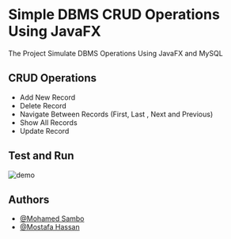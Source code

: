 
# Simple DBMS CRUD Operations Using JavaFX

The Project Simulate DBMS Operations Using JavaFX and MySQL
##  CRUD Operations 

- Add New Record
- Delete Record
- Navigate Between Records (First, Last , Next and Previous)
- Show All Records
- Update Record

## Test and Run
![demo](https://github.com/Simple-Java-DBMS/gif.gif)


## Authors

- [@Mohamed Sambo](https://github.com/sambo2021)
- [@Mostafa Hassan](https://github.com/mostafahassan097)
